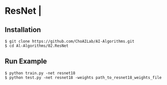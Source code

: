 # ResNet |

## Installation
    $ git clone https://github.com/ChoAILab/AI-Algorithms.git
    $ cd Al-Algorithms/02.ResNet

## Run Example
```
$ python train.py -net resnet18
$ python test.py -net resnet18 -weights path_to_resnet18_weights_file
```

